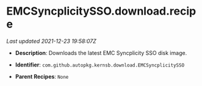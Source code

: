 # EMCSyncplicitySSO.download.recipe

_Last updated 2021-12-23 19:58:07Z_

- **Description**: Downloads the latest EMC Syncplicity SSO disk image.

- **Identifier**: `com.github.autopkg.kernsb.download.EMCSyncplicitySSO`

- **Parent Recipes**: `None`